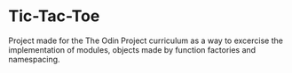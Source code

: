 # Tic-Tac-Toe

Project made for the The Odin Project curriculum as a way to excercise the implementation of modules, objects made by function factories and namespacing.
